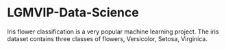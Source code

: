 # LGMVIP-Data-Science
Iris flower classification is a very popular machine learning project. The iris dataset contains three classes of flowers, Versicolor, Setosa, Virginica.
